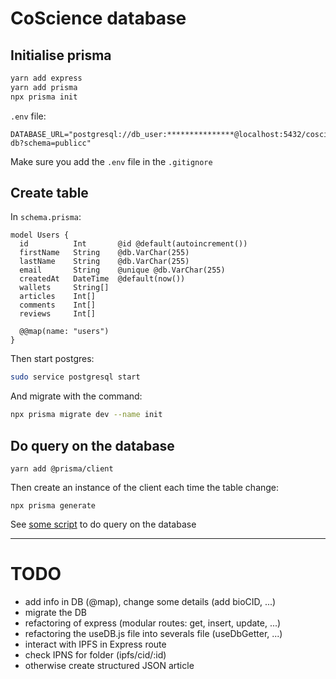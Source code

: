# CoScience database

## Initialise prisma

```zsh
yarn add express
yarn add prisma
npx prisma init
```

`.env` file:

```
DATABASE_URL="postgresql://db_user:***************@localhost:5432/coscience-db?schema=publicc"
```

Make sure you add the `.env` file in the `.gitignore`

## Create table

In `schema.prisma`:

```prisma
model Users {
  id          Int       @id @default(autoincrement())
  firstName   String    @db.VarChar(255)
  lastName    String    @db.VarChar(255)
  email       String    @unique @db.VarChar(255)
  createdAt   DateTime  @default(now())
  wallets     String[]
  articles    Int[]
  comments    Int[]
  reviews     Int[]

  @@map(name: "users")
}
```

Then start postgres:

```zsh
sudo service postgresql start
```

And migrate with the command:

```zsh
npx prisma migrate dev --name init
```

## Do query on the database

```
yarn add @prisma/client
```

Then create an instance of the client each time the table change:

```
npx prisma generate
```

See [some script](https://github.com/RaphaelHardFork/coscience-db/blob/main/testingPrismaClient.js) to do query on the database

---

# TODO

- add info in DB (@map), change some details (add bioCID, ...)
- migrate the DB
- refactoring of express (modular routes: get, insert, update, ...)
- refactoring the useDB.js file into severals file (useDbGetter, ...)
- interact with IPFS in Express route
- check IPNS for folder (ipfs/cid/:id)
- otherwise create structured JSON article
